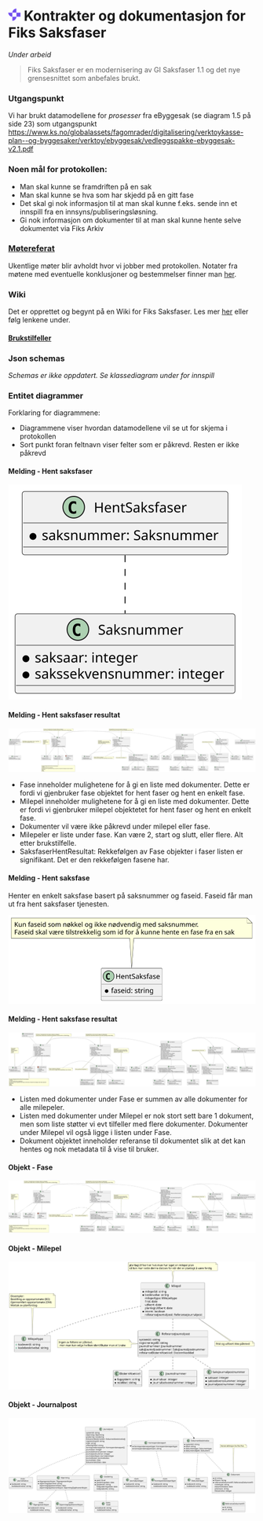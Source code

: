 # ![](KSDigital25.png) Kontrakter og dokumentasjon for Fiks Saksfaser

_Under arbeid_
> Fiks Saksfaser er en modernisering av GI Saksfaser 1.1 og det nye grensesnittet som anbefales brukt.

### Utgangspunkt
Vi har brukt datamodellene for _prosesser_ fra eByggesak (se diagram 1.5 på side 23) som utgangspunkt
https://www.ks.no/globalassets/fagomrader/digitalisering/verktoykasse-plan--og-byggesaker/verktoy/ebyggesak/vedleggspakke-ebyggesak-v2.1.pdf

### Noen mål for protokollen:

- Man skal kunne se framdriften på en sak
- Man skal kunne se hva som har skjedd på en gitt fase
- Det skal gi nok informasjon til at man skal kunne f.eks. sende inn et innspill fra en innsyns/publiseringsløsning.
- Gi nok informasjon om dokumenter til at man skal kunne hente selve dokumentet via Fiks Arkiv

### [Møtereferat](Dokumentasjon/V1/Motereferat/README.md)
Ukentlige møter blir avholdt hvor vi jobber med protokollen.
Notater fra møtene med eventuelle konklusjoner og bestemmelser finner man [her](Dokumentasjon/V1/Motereferat/README.md).

### Wiki

Det er opprettet og begynt på en Wiki for Fiks Saksfaser.
Les mer [her](https://github.com/ks-no/fiks-saksfaser-specification/wiki) eller følg lenkene under.

#### [Brukstilfeller](https://github.com/ks-no/fiks-saksfaser-specification/wiki#brukstilfeller)

### Json schemas
_Schemas er ikke oppdatert. Se klassediagram under for innspill_

### Entitet diagrammer

Forklaring for diagrammene:

- Diagrammene viser hvordan datamodellene vil se ut for skjema i protokollen
- Sort punkt foran feltnavn viser felter som er påkrevd. Resten er ikke påkrevd

#### Melding - Hent saksfaser

![](Dokumentasjon/V1/ClassDiagrams/no.ks.fiks.saksfaser.v1.saksfaser.hent/classdiagram.svg)

#### Melding - Hent saksfaser resultat

![](Dokumentasjon/V1/ClassDiagrams/no.ks.fiks.saksfaser.v1.saksfaser.hent.resultat/classdiagram.svg)

- Fase inneholder mulighetene for å gi en liste med dokumenter. Dette er fordi vi gjenbruker fase objektet for hent faser og hent en enkelt fase.
- Milepel inneholder mulighetene for å gi en liste med dokumenter. Dette er fordi vi gjenbruker milepel objektetet for hent faser og hent en enkelt fase.
- Dokumenter vil være ikke påkrevd under milepel eller fase.
- Milepeler er liste under fase. Kan være 2, start og slutt, eller flere. Alt etter brukstilfelle.
- SaksfaserHentResultat: Rekkefølgen av Fase objekter i faser listen er signifikant. Det er den rekkefølgen fasene har.

#### Melding - Hent saksfase

Henter en enkelt saksfase basert på saksnummer og faseid.
Faseid får man ut fra hent saksfaser tjenesten.

![](Dokumentasjon/V1/ClassDiagrams/no.ks.fiks.saksfaser.v1.saksfase.hent/classdiagram.svg)

#### Melding - Hent saksfase resultat

![](Dokumentasjon/V1/ClassDiagrams/no.ks.fiks.saksfaser.v1.saksfase.hent.resultat/classdiagram.svg)

- Listen med dokumenter under Fase er summen av alle dokumenter for alle milepeler.
- Listen med dokumenter under Milepel er nok stort sett bare 1 dokument, men som liste støtter vi evt tilfeller med flere dokumenter. Dokumenter under Milepel vil også ligge i listen under Fase.
- Dokument objektet inneholder referanse til dokumentet slik at det kan hentes og nok metadata til å vise til bruker. 


#### Objekt - Fase

![](Dokumentasjon/V1/ClassDiagrams/no.ks.fiks.saksfaser.v1.felles.fase/classdiagram.svg)

#### Objekt - Milepel

![](Dokumentasjon/V1/ClassDiagrams/no.ks.fiks.saksfaser.v1.felles.milepel/classdiagram.svg)

#### Objekt - Journalpost

![](Dokumentasjon/V1/ClassDiagrams/no.ks.fiks.saksfaser.v1.felles.journalpost/classdiagram.svg)
